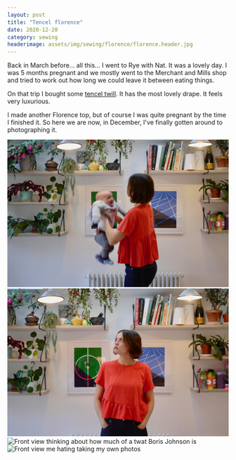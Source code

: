 ```yaml
---
layout: post
title: "Tencel florence"
date: 2020-12-20
category: sewing
headerimage: assets/img/sewing/florence/florence.header.jpg
---
```


Back in March before... all this... I went to Rye with Nat. It was a lovely day. I was 5 months pregnant and we mostly went to the Merchant and Mills shop and tried to work out how long we could leave it between eating things.

On that trip I bought some [tencel twill](https://merchantandmills.com/store/cloth/sustainable/tencel/tencel-twill-aperitivo/). It has the most lovely drape. It feels very luxurious.

I made another Florence top, but of course I was quite pregnant by the time I finished it. So here we are now, in December, I've finally gotten around to photographing it.


![Me with blurry baby](/assets/img/sewing/florence/florence.2.jpg)
![Front view](/assets/img/sewing/florence/florence.3.jpg)
![Front view thinking about how much of a twat Boris Johnson is](/assets/img/sewing/florence/florence.4.jpg)
![Front view me hating taking my own photos](/assets/img/sewing/florence/florence.5.jpg)

